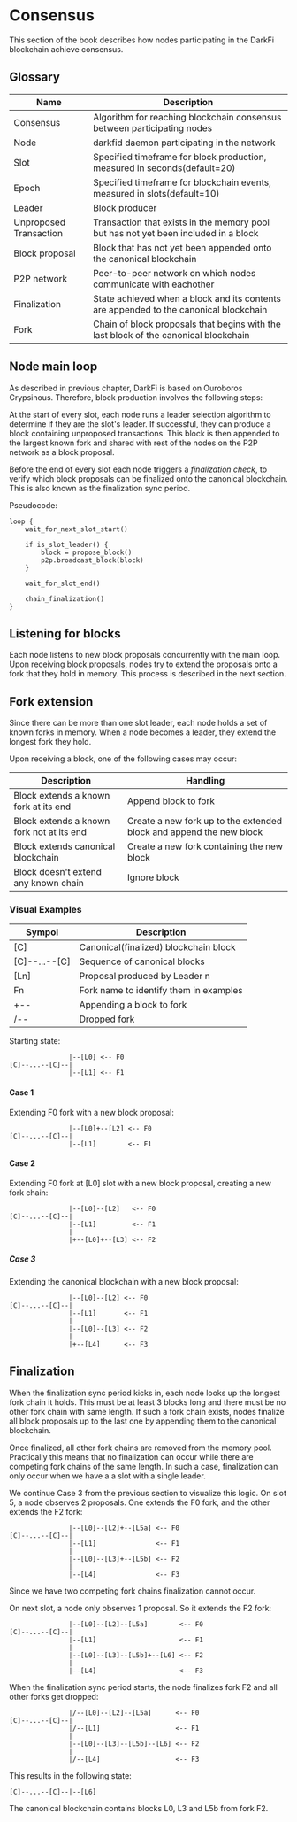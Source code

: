 # Consensus

This section of the book describes how nodes participating in the DarkFi
blockchain achieve consensus.

## Glossary

| Name                   | Description                                                                               |
|------------------------|-------------------------------------------------------------------------------------------|
| Consensus              | Algorithm for reaching blockchain consensus between participating nodes                   |
| Node                   | darkfid daemon participating in the network                                               |
| Slot                   | Specified timeframe for block production, measured in seconds(default=20)                 |
| Epoch                  | Specified timeframe for blockchain events, measured in slots(default=10)                  |
| Leader                 | Block producer                                                                            |
| Unproposed Transaction | Transaction that exists in the memory pool but has not yet been included in a block       |
| Block proposal         | Block that has not yet been appended onto the canonical blockchain                        |
| P2P network            | Peer-to-peer network on which nodes communicate with eachother                            |
| Finalization           | State achieved when a block and its contents are appended to the canonical blockchain     |
| Fork                   | Chain of block proposals that begins with the last block of the canonical blockchain      |

## Node main loop

As described in previous chapter, DarkFi is based on Ouroboros
Crypsinous. Therefore, block production involves the following steps:

At the start of every slot, each node runs a leader selection algorithm
to determine if they are the slot's leader. If successful, they can
produce a block containing unproposed transactions. This block is then
appended to the largest known fork and shared with rest of the nodes on
the P2P network as a block proposal.

Before the end of every slot each node triggers a _finalization check_,
to verify which block proposals can be finalized onto the canonical
blockchain. This is also known as the finalization sync period.

Pseudocode:
```
loop {
    wait_for_next_slot_start()

    if is_slot_leader() {
        block = propose_block()
        p2p.broadcast_block(block)
    }

    wait_for_slot_end()

    chain_finalization()
}
```

## Listening for blocks

Each node listens to new block proposals concurrently with the main
loop. Upon receiving block proposals, nodes try to extend the proposals
onto a fork that they hold in memory. This process is described in the
next section.

## Fork extension

Since there can be more than one slot leader, each node holds a set of
known forks in memory.  When a node becomes a leader, they extend the
longest fork they hold. 

Upon receiving a block, one of the following cases may occur:

| Description                               | Handling                                                            |
|-------------------------------------------|---------------------------------------------------------------------|
| Block extends a known fork at its end     | Append block to fork                                                |
| Block extends a known fork not at its end | Create a new fork up to the extended block and append the new block |
| Block extends canonical blockchain        | Create a new fork containing the new block                          |
| Block doesn't extend any known chain      | Ignore block                                                        |

### Visual Examples

| Sympol        | Description                            |
|---------------|----------------------------------------|
| [C]           | Canonical(finalized) blockchain block  |
| [C]--...--[C] | Sequence of canonical blocks           |
| [Ln]          | Proposal produced by Leader n          |
| Fn            | Fork name to identify them in examples |
| +--           | Appending a block to fork              |
| /--           | Dropped fork                           |

Starting state:

                   |--[L0] <-- F0
    [C]--...--[C]--|
                   |--[L1] <-- F1

#### Case 1

Extending F0 fork with a new block proposal:

                   |--[L0]+--[L2] <-- F0
    [C]--...--[C]--|
                   |--[L1]        <-- F1

#### Case 2

Extending F0 fork at [L0] slot with a new block proposal, creating a new fork chain:

                   |--[L0]--[L2]   <-- F0
    [C]--...--[C]--|
                   |--[L1]         <-- F1
                   |
                   |+--[L0]+--[L3] <-- F2

##### Case 3

Extending the canonical blockchain with a new block proposal:

                   |--[L0]--[L2] <-- F0
    [C]--...--[C]--|
                   |--[L1]       <-- F1
                   |
                   |--[L0]--[L3] <-- F2
                   |
                   |+--[L4]      <-- F3


## Finalization

When the finalization sync period kicks in, each node looks up the longest
fork chain it holds. This must be at least 3 blocks long and there must
be no other fork chain with same length.  If such a fork chain exists,
nodes finalize all block proposals up to the last one by appending them
to the canonical blockchain.

Once finalized, all other fork chains are removed from the memory pool.
Practically this means that no finalization can occur while there are
competing fork chains of the same length. In such a case, finalization
can only occur when we have a a slot with a single leader.

We continue Case 3 from the previous section to visualize this logic.
On slot 5, a node observes 2 proposals. One extends the F0 fork,
and the other extends the F2 fork:

                   |--[L0]--[L2]+--[L5a] <-- F0
    [C]--...--[C]--|
                   |--[L1]               <-- F1
                   |
                   |--[L0]--[L3]+--[L5b] <-- F2
                   |
                   |--[L4]               <-- F3

Since we have two competing fork chains finalization cannot occur.

On next slot, a node only observes 1 proposal. So it extends the
F2 fork:

                   |--[L0]--[L2]--[L5a]        <-- F0
    [C]--...--[C]--|
                   |--[L1]                     <-- F1
                   |
                   |--[L0]--[L3]--[L5b]+--[L6] <-- F2
                   |
                   |--[L4]                     <-- F3

When the finalization sync period starts, the node finalizes fork
F2 and all other forks get dropped:

                   |/--[L0]--[L2]--[L5a]      <-- F0
    [C]--...--[C]--|
                   |/--[L1]                   <-- F1
                   |
                   |--[L0]--[L3]--[L5b]--[L6] <-- F2
                   |
                   |/--[L4]                   <-- F3


This results in the following state:

    [C]--...--[C]--|--[L6]

The canonical blockchain contains blocks L0, L3 and L5b from fork F2.

